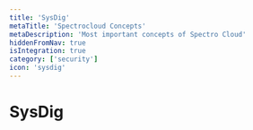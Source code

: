 ```yaml
---
title: 'SysDig'
metaTitle: 'Spectrocloud Concepts'
metaDescription: 'Most important concepts of Spectro Cloud'
hiddenFromNav: true
isIntegration: true
category: ['security']
icon: 'sysdig'
---
```


# SysDig
